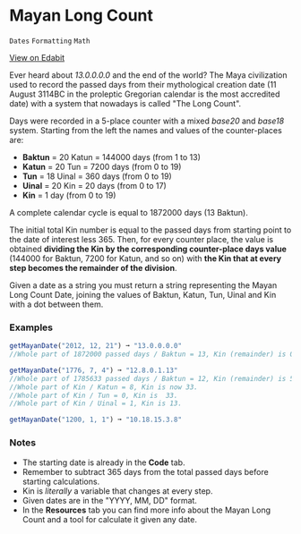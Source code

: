 # Mayan Long Count

`Dates` `Formatting` `Math`

[View on Edabit](https://edabit.com/challenge/7d9iv4QuC7egSzqQG)

Ever heard about _13.0.0.0.0_ and the end of the world? The Maya civilization used to record the passed days from their mythological creation date (11 August 3114BC in the proleptic Gregorian calendar is the most accredited date) with a system that nowadays is called "The Long Count".

Days were recorded in a 5-place counter with a mixed _base20_ and _base18_ system. Starting from the left the names and values of the counter-places are:

- **Baktun** = 20 Katun = 144000 days (from 1 to 13)
- **Katun** = 20 Tun = 7200 days (from 0 to 19)
- **Tun** = 18 Uinal = 360 days (from 0 to 19)
- **Uinal** = 20 Kin = 20 days (from 0 to 17)
- **Kin** = 1 day (from 0 to 19)

A complete calendar cycle is equal to 1872000 days (13 Baktun).

The initial total Kin number is equal to the passed days from starting point to the date of interest less 365. Then, for every counter place, the value is obtained **dividing the Kin by the corresponding counter-place days value** (144000 for Baktun, 7200 for Katun, and so on) with **the Kin that at every step becomes the remainder of the division**.

Given a date as a string you must return a string representing the Mayan Long Count Date, joining the values of Baktun, Katun, Tun, Uinal and Kin with a dot between them.

### Examples

```js
getMayanDate("2012, 12, 21") ➞ "13.0.0.0.0"
//Whole part of 1872000 passed days / Baktun = 13, Kin (remainder) is 0

getMayanDate("1776, 7, 4") ➞ "12.8.0.1.13"
//Whole part of 1785633 passed days / Baktun = 12, Kin (remainder) is 57633
//Whole part of Kin / Katun = 8, Kin is now 33.
//Whole part of Kin / Tun = 0, Kin is  33.
//Whole part of Kin / Uinal = 1, Kin is 13.

getMayanDate("1200, 1, 1") ➞ "10.18.15.3.8"
```

### Notes

- The starting date is already in the **Code** tab.
- Remember to subtract 365 days from the total passed days before starting calculations.
- Kin is _literally_ a variable that changes at every step.
- Given dates are in the "YYYY, MM, DD" format.
- In the **Resources** tab you can find more info about the Mayan Long Count and a tool for calculate it given any date.
